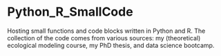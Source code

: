 # Python_R_SmallCode
Hosting small functions and code blocks written in Python and R. The collection of the code comes from various sources: my (theoretical) ecological modeling course, my PhD thesis, and data science bootcamp.
